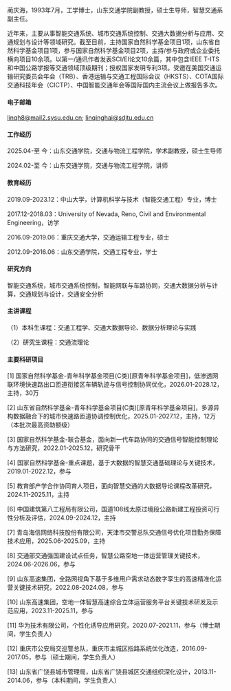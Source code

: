 
<!-- 依次用以占位盒子名词、GitHub用户名、GitHub网址 -->

蔺庆海，1993年7月，工学博士，山东交通学院副教授，硕士生导师，智慧交通系副主任。

近年来，主要从事智能交通系统、城市交通系统控制、交通大数据分析与应用、交通规划与设计等领域研究。截至目前，主持国家自然科学基金项目1项，山东省自然科学基金项目1项，参与国家自然科学基金项目2项，主持/参与政府或企业委托横向项目10余项。以第一/通讯作者发表SCI/EI论文10余篇，其中包含IEEE T-ITS和中国公路学报等交通领域顶级期刊；授权国家发明专利3项。受邀在美国交通运输研究委员会年会（TRB）、香港运输与交通工程国际会议（HKSTS）、COTA国际交通科技年会（CICTP）、中国智能交通年会等国际国内主流会议上做报告多次。

#### 电子邮箱
linqh8@mail2.sysu.edu.cn; linqinghai@sdjtu.edu.cn

#### 工作经历
2025.04-至      今：山东交通学院，交通与物流工程学院，学术副教授，硕士生导师

2024.02-至      今：山东交通学院，交通与物流工程学院，讲师

#### 教育经历

2019.09-2023.12：中山大学，计算机科学与技术（智能交通工程）专业，博士

2017.12-2018.03：University of Nevada, Reno, Civil and Environmental Engineering，访学

2016.09-2019.06：重庆交通大学，交通运输工程专业，硕士

2012.09-2016.06：山东交通学院，交通工程专业，学士

#### 研究方向
智能交通系统，城市交通系统控制，智能网联与车路协同，交通大数据分析与计算，交通规划与设计，交通安全分析

#### 主讲课程
（1）本科生课程：交通工程学、交通大数据导论、数据分析理论与实践

（2）研究生课程：交通流理论

#### 主要科研项目
[1] 国家自然科学基金-青年科学基金项目(C类)[原青年科学基金项目]，低渗透网联环境快速路出口匝道衔接区车辆轨迹与信号控制协同优化，2026.01-2028.12，主持，30万

[2] 山东省自然科学基金-青年科学基金项目(C类)[原青年科学基金项目]，多源异构数据融合下的城市快速路匝道协调控制优化，2025.01-2027.12，主持，12万（本批次最高资助额级）

[3] 国家自然科学基金-联合基金，面向新一代车路协同的交通信号智能控制理论与方法研究，2022.01-2025.12，研究骨干

[4] 国家自然科学基金-重点课题，基于大数据的智慧交通基础理论与关键技术，2019.01-2022.12，参与

[5] 教育部产学合作协同育人项目，面向智慧交通的大数据导论课程改革研究，2024.11-2025.11，主持

[6] 中国建筑第八工程局有限公司，国道108线太原过境段公路新建工程投资可行性分析及评估，2024.09-2024.12，主持

[7] 青岛海信网络科技股份有限公司，天津市交警总队交通信号优化项目勤务保障技术应用，2025.06-2025.09，主持

[8] 交通部交通强国建设试点任务，智慧公路空地一体运营管理关键技术，2024.06-2026.06，参与

[9] 山东高速集团，全路网视角下基于多维用户需求动态数字孪生的高速精准化运营关键技术研究，2022.08-2024.08，参与

[10] 山东高速集团，空地一体智慧高速综合立体运营服务平台关键技术研发及示范应用，2023.11-2025.11，参与

[11] 华为技术有限公司，个性化诱导应用研究，2020.07-2021.11，参与（博士期间，学生负责人）

[12] 重庆市公安局交巡警总队，重庆市主城区指路系统优化改造，2016.09-2017.05，参与（硕士期间，学生负责人）

[13] 山东省广饶县城市管理局，山东省广饶县城区交通组织深化设计，2013.11-2014.06，参与（本科期间，学生负责人）








